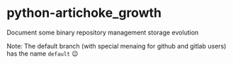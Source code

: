 # python-artichoke_growth
Document some binary repository management storage evolution

Note: The default branch (with special menaing for github and gitlab users) has the name `default` :wink:
